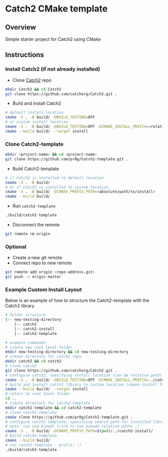 # Catch2 CMake template

## Overview

Simple starter project for Catch2 using CMake

## Instructions

### Install Catch2 (if not already installed)

* Clone [Catch2](https://github.com/catchorg/Catch2) repo

```bash
mkdir Catch2 && cd Catch2
git clone https://github.com/catchorg/Catch2.git .
```

* Build and install Catch2

```bash
# default install location
cmake -S . -B build/ -DBUILD_TESTING=OFF
# or custom install location
cmake -S . -B build/ -DBUILD_TESTING=OFF -DCMAKE_INSTALL_PREFIX=<relative/path/to/install>
cmake --build build/ --target install
```

### Clone Catch2-template

```bash
mkdir <project-name> && cd <project-name>
git clone https://github.com/pr0g/Catch2-template.git .
```

* Build Catch2-template

```bash
# if Catch2 is installed to default location
cmake -S . -B build/
# or if Catch2 is installed to custom location
cmake -S . -B build/ -DCMAKE_PREFIX_PATH=<absolute/path/to/install>
cmake --build build/
```

* Run `catch2-template`

```bash
./build/catch2-template
```

* Disconnect the remote

```bash
git remote rm origin
```

### Optional

* Create a new git remote
* Connect repo to new remote

```bash
git remote add origin <repo-address.git>
git push -u origin master
```

### Example Custom Install Layout

Below is an example of how to structure the Catch2-template with the Catch2 library

```bash
# folder structure
|-- new-testing-directory
    |-- catch2
    |-- catch2-install
    |-- catch2-template

# example commands
# create new root level folder
mkdir new-testing-directory && cd new-testing-directory
# create directory for catch2 repo
mkdir catch2 && cd catch2
# clone catch2
git clone https://github.com/catchorg/Catch2.git .
# configure catch2, specifying install location (can be relative path)
cmake -S . -B build/ -DBUILD_TESTING=OFF -DCMAKE_INSTALL_PREFIX=../catch2-install
# build and install catch2 library to custom location (cmake-install folder at root level)
cmake --build build/ --target install
# return to root level folder
cd ..
# create directory for catch2-template
mkdir catch2-template && cd catch2-template
# clone catch2-template
cmake clone https://github.com/pr0g/Catch2-template.git .
# configure catch2-template, specifying search path for installed library
# note: can use $(pwd) trick to use pseudo relative paths :)
cmake -S . -B build/ -DCMAKE_PREFIX_PATH=$(pwd)/../catch2-install/
# build catch2-template
cmake --build build/
# run catch2-template - profit! :)
./build/catch2-template
```
